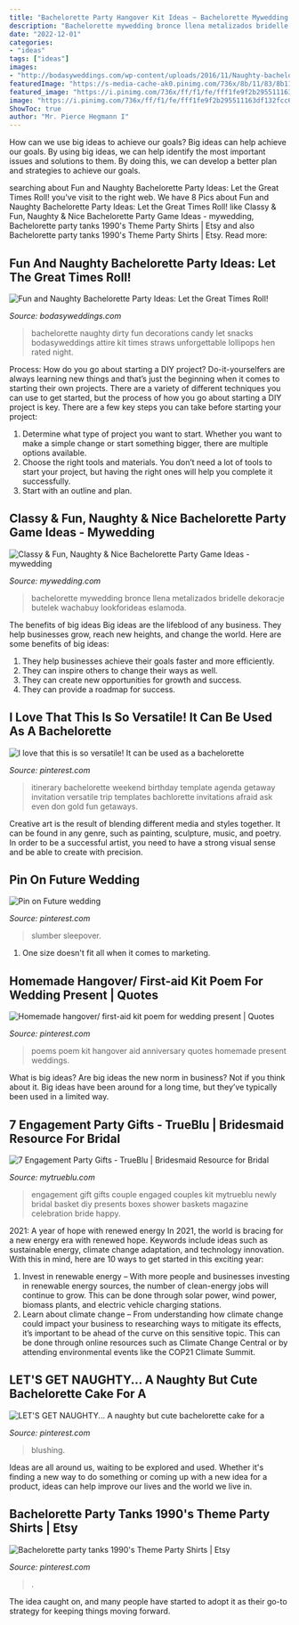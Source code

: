 ```yaml
---
title: "Bachelorette Party Hangover Kit Ideas ~ Bachelorette Mywedding Bronce Llena Metalizados Bridelle Dekoracje Butelek Wachabuy Lookforideas Eslamoda"
description: "Bachelorette mywedding bronce llena metalizados bridelle dekoracje butelek wachabuy lookforideas eslamoda"
date: "2022-12-01"
categories:
- "ideas"
tags: ["ideas"]
images:
- "http://bodasyweddings.com/wp-content/uploads/2016/11/Naughty-bachelorette-party-ideas.jpg"
featuredImage: "https://s-media-cache-ak0.pinimg.com/736x/8b/11/83/8b11839a6c14b75215e1b79ffc954bba.jpg"
featured_image: "https://i.pinimg.com/736x/ff/f1/fe/fff1fe9f2b295511163df132fcc6a74d--bachelorette-cakes-brides.jpg"
image: "https://i.pinimg.com/736x/ff/f1/fe/fff1fe9f2b295511163df132fcc6a74d--bachelorette-cakes-brides.jpg"
ShowToc: true
author: "Mr. Pierce Hegmann I"
---
```



How can we use big ideas to achieve our goals?
Big ideas can help achieve our goals. By using big ideas, we can help identify the most important issues and solutions to them. By doing this, we can develop a better plan and strategies to achieve our goals.

	

		
searching about Fun and Naughty Bachelorette Party Ideas: Let the Great Times Roll! you've visit to the right web. We have 8 Pics about Fun and Naughty Bachelorette Party Ideas: Let the Great Times Roll! like Classy &amp; Fun, Naughty &amp; Nice Bachelorette Party Game Ideas - mywedding, Bachelorette party tanks 1990&#039;s Theme Party Shirts | Etsy and also Bachelorette party tanks 1990&#039;s Theme Party Shirts | Etsy. Read more:
		
    
## Fun And Naughty Bachelorette Party Ideas: Let The Great Times Roll!

<img loading=lazy src="http://bodasyweddings.com/wp-content/uploads/2016/11/Naughty-bachelorette-party-ideas.jpg" onerror="this.onerror=null;this.src='https://tse2.mm.bing.net/th?id=OIP.SMUI4iCuWtUtIQdkQAuw1wHaLG&amp;pid=15.1';" alt="Fun and Naughty Bachelorette Party Ideas: Let the Great Times Roll!">

_Source: bodasyweddings.com_

>bachelorette naughty dirty fun decorations candy let snacks bodasyweddings attire kit times straws unforgettable lollipops hen rated night. 

	

Process: How do you go about starting a DIY project?
Do-it-yourselfers are always learning new things and that’s just the beginning when it comes to starting their own projects. There are a variety of different techniques you can use to get started, but the process of how you go about starting a DIY project is key. 
There are a few key steps you can take before starting your project:

1. Determine what type of project you want to start. Whether you want to make a simple change or start something bigger, there are multiple options available.
2. Choose the right tools and materials. You don’t need a lot of tools to start your project, but having the right ones will help you complete it successfully. 
3. Start with an outline and plan.

    
## Classy &amp; Fun, Naughty &amp; Nice Bachelorette Party Game Ideas - Mywedding

<img loading=lazy src="https://static2.mywedding.com/wp-content/uploads/2019/04/14153922/ring-toss-game.jpg" onerror="this.onerror=null;this.src='https://tse4.mm.bing.net/th?id=OIP.llVQ7lMUCo6_7J_Fv7s76gHaJ4&amp;pid=15.1';" alt="Classy &amp; Fun, Naughty &amp; Nice Bachelorette Party Game Ideas - mywedding">

_Source: mywedding.com_

>bachelorette mywedding bronce llena metalizados bridelle dekoracje butelek wachabuy lookforideas eslamoda. 

	

The benefits of big ideas
Big ideas are the lifeblood of any business. They help businesses grow, reach new heights, and change the world. Here are some benefits of big ideas:
1. They help businesses achieve their goals faster and more efficiently.
2. They can inspire others to change their ways as well.
3. They can create new opportunities for growth and success.
4. They can provide a roadmap for success.

    
## I Love That This Is So Versatile! It Can Be Used As A Bachelorette

<img loading=lazy src="https://i.pinimg.com/originals/d3/65/e0/d365e002ad8511458ba5724d729b7dfb.jpg" onerror="this.onerror=null;this.src='https://tse2.mm.bing.net/th?id=OIP.iIWBzO0z6ufjTj1drci6qAHaHa&amp;pid=15.1';" alt="I love that this is so versatile! It can be used as a bachelorette">

_Source: pinterest.com_

>itinerary bachelorette weekend birthday template agenda getaway invitation versatile trip templates bachlorette invitations afraid ask even don gold fun getaways. 

	

Creative art is the result of blending different media and styles together. It can be found in any genre, such as painting, sculpture, music, and poetry. In order to be a successful artist, you need to have a strong visual sense and be able to create with precision.

    
## Pin On Future Wedding

<img loading=lazy src="https://i.pinimg.com/736x/9a/0e/d0/9a0ed0bc168f3d7f293b9487548c2692.jpg" onerror="this.onerror=null;this.src='https://tse3.mm.bing.net/th?id=OIP.PW0OHj03KGtVgpiwCnOyLQHaFu&amp;pid=15.1';" alt="Pin on Future wedding">

_Source: pinterest.com_

>slumber sleepover. 

	

1. One size doesn't fit all when it comes to marketing.

    
## Homemade Hangover/ First-aid Kit Poem For Wedding Present | Quotes

<img loading=lazy src="https://s-media-cache-ak0.pinimg.com/736x/8b/11/83/8b11839a6c14b75215e1b79ffc954bba.jpg" onerror="this.onerror=null;this.src='https://tse3.mm.bing.net/th?id=OIP.egbtcGVUeKXAcunzsa4G7gHaJ3&amp;pid=15.1';" alt="Homemade hangover/ first-aid kit poem for wedding present | Quotes">

_Source: pinterest.com_

>poems poem kit hangover aid anniversary quotes homemade present weddings. 

	

What is big ideas?
Are big ideas the new norm in business? Not if you think about it. Big ideas have been around for a long time, but they’ve typically been used in a limited way.

    
## 7 Engagement Party Gifts - TrueBlu | Bridesmaid Resource For Bridal

<img loading=lazy src="http://mytrueblu.com/wp-content/uploads/2013/08/engamgentgift-box.jpg" onerror="this.onerror=null;this.src='https://tse3.mm.bing.net/th?id=OIP.Ml62tSjPRymK5Out2FphmgHaMv&amp;pid=15.1';" alt="7 Engagement Party Gifts - TrueBlu | Bridesmaid Resource for Bridal">

_Source: mytrueblu.com_

>engagement gift gifts couple engaged couples kit mytrueblu newly bridal basket diy presents boxes shower baskets magazine celebration bride happy. 

	

2021: A year of hope with renewed energy
In 2021, the world is bracing for a new energy era with renewed hope. Keywords include ideas such as sustainable energy, climate change adaptation, and technology innovation. With this in mind, here are 10 ways to get started in this exciting year:
1. Invest in renewable energy – With more people and businesses investing in renewable energy sources, the number of clean-energy jobs will continue to grow. This can be done through solar power, wind power, biomass plants, and electric vehicle charging stations.
2. Learn about climate change – From understanding how climate change could impact your business to researching ways to mitigate its effects, it’s important to be ahead of the curve on this sensitive topic. This can be done through online resources such as Climate Change Central or by attending environmental events like the COP21 Climate Summit.

    
## LET&#039;S GET NAUGHTY... A Naughty But Cute Bachelorette Cake For A

<img loading=lazy src="https://i.pinimg.com/736x/ff/f1/fe/fff1fe9f2b295511163df132fcc6a74d--bachelorette-cakes-brides.jpg" onerror="this.onerror=null;this.src='https://tse2.mm.bing.net/th?id=OIP.Om4yjb2KnlAVamfFxID6FwHaHa&amp;pid=15.1';" alt="LET&#039;S GET NAUGHTY... A naughty but cute bachelorette cake for a">

_Source: pinterest.com_

>blushing. 

	

Ideas are all around us, waiting to be explored and used. Whether it's finding a new way to do something or coming up with a new idea for a product, ideas can help improve our lives and the world we live in.

    
## Bachelorette Party Tanks 1990&#039;s Theme Party Shirts | Etsy

<img loading=lazy src="https://i.pinimg.com/originals/51/28/c3/5128c3c71ce89afcab9a08458618c6d4.jpg" onerror="this.onerror=null;this.src='https://tse1.mm.bing.net/th?id=OIP.vOlMJJoah3un4OtSl38FhgHaE7&amp;pid=15.1';" alt="Bachelorette party tanks 1990&#039;s Theme Party Shirts | Etsy">

_Source: pinterest.com_

>. 

	

The idea caught on, and many people have started to adopt it as their go-to strategy for keeping things moving forward.

